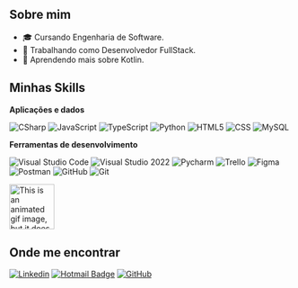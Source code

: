 ## Sobre mim

- 🎓 Cursando Engenharia de Software.
- 💼 Trabalhando como Desenvolvedor FullStack.
- 🌱 Aprendendo mais sobre Kotlin.

## Minhas Skills

**Aplicações e dados**

![CSharp](https://img.shields.io/badge/-CSharp-333333?&logo=dotnet)
![JavaScript](https://img.shields.io/badge/-JavaScript-333333?style=flat&logo=javascript)
![TypeScript](https://img.shields.io/badge/-TypeScript-333333?style=flat&logo=typescript)
![Python](https://img.shields.io/badge/-Python-333333?&logo=python)
![HTML5](https://img.shields.io/badge/-HTML5-333333?style=flat&logo=HTML5)
![CSS](https://img.shields.io/badge/-CSS-333333?style=flat&logo=CSS3&logoColor=1572B6)
![MySQL](https://img.shields.io/badge/-MySQL-333333?style=flat&logo=mysql)

**Ferramentas de desenvolvimento**

![Visual Studio Code](https://img.shields.io/badge/-Visual%20Studio%20Code-333333?style=flat&logo=visual-studio-code&logoColor=007ACC)
![Visual Studio 2022](https://img.shields.io/badge/-Visual%20Studio%202022-333333?style=flat&logo=visual-studio-2022)
![Pycharm](https://img.shields.io/badge/-Pycharm-333333?style=flat&logo=pycharm)
![Trello](https://img.shields.io/badge/-Trello-333333?style=flat&logo=trello&logoColor=007ACC)
![Figma](https://img.shields.io/badge/-Figma-333333?style=flat&logo=figma&logoColor=007ACC)
![Postman](https://img.shields.io/badge/-Postman-333333?style=flat&logo=postman)
![GitHub](https://img.shields.io/badge/-GitHub-333333?style=flat&logo=github)
![Git](https://img.shields.io/badge/-Git-333333?style=flat&logo=git)

<img src="https://media.tenor.com/F8L6CcxU2y8AAAAj/mfpurr-mfpurrs.gif" style="height:5rem;"  alt="This is an animated gif image, but it does not move"/>

## Onde me encontrar

[![Linkedin](https://img.shields.io/badge/-Pedro%20Soares-blue?style=flat-square&logo=Linkedin&logoColor=white&link=https://www.linkedin.com/in/p3drosoares/)](https://www.linkedin.com/in/p3drosoares/)
[![Hotmail Badge](https://img.shields.io/badge/-pedro.soares.contato@hotmail.com-376984?style=flat-square&logo=Gmail&logoColor=white&link=mailto:pedro.soares.contato@hotmail.com)](mailto:pedro.soares.contato@hotmail.com)
[![GitHub](https://img.shields.io/github/followers/P3droSoares?label=follow&style=social)](https://github.com/P3droSoares)
